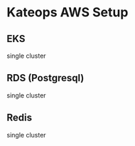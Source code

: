 # Kateops AWS Setup

## EKS
single cluster
## RDS (Postgresql)
single cluster
## Redis
single cluster